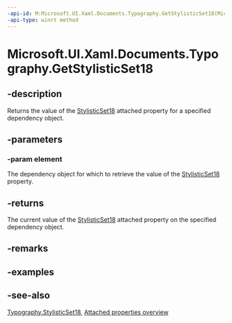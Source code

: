 ```yaml
---
-api-id: M:Microsoft.UI.Xaml.Documents.Typography.GetStylisticSet18(Microsoft.UI.Xaml.DependencyObject)
-api-type: winrt method
---
```


<!-- Method syntax
public bool GetStylisticSet18(Windows.UI.Xaml.DependencyObject element)
-->

# Microsoft.UI.Xaml.Documents.Typography.GetStylisticSet18

## -description
Returns the value of the [StylisticSet18](typography_stylisticset18.md) attached property for a specified dependency object.

## -parameters
### -param element
The dependency object for which to retrieve the value of the [StylisticSet18](typography_stylisticset18.md) property.

## -returns
The current value of the [StylisticSet18](typography_stylisticset18.md) attached property on the specified dependency object.

## -remarks

## -examples

## -see-also

[Typography.StylisticSet18](typography_stylisticset18.md), [Attached properties overview](/windows/uwp/xaml-platform/attached-properties-overview)
